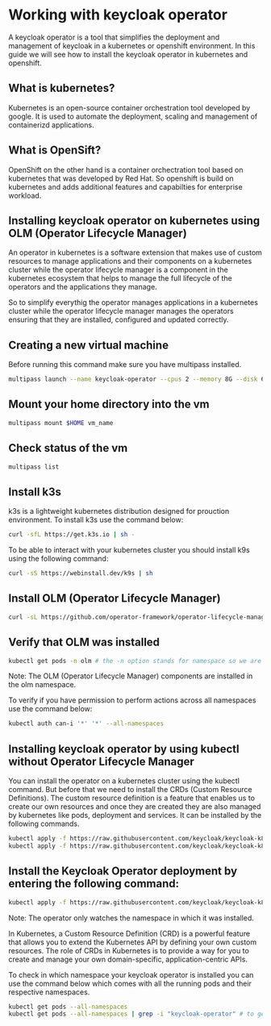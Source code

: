 # Working with keycloak operator
A keycloak operator is a tool that simplifies the deployment and management of keycloak in a kubernetes or openshift environment. In this guide we will see how to install the keycloak operator in kubernetes and openshift.

## What is kubernetes?
Kubernetes is an open-source container orchestration tool developed by google. It is used to automate the deployment, scaling and management of containerizd applications.

## What is OpenSift?
OpenShift on the other hand is a container orchectration tool based on kubernetes that was developed by Red Hat. So openshift is build on kubernetes and adds additional features and capabilties for enterprise workload.

## Installing keycloak operator on kubernetes using OLM (Operator Lifecycle Manager)
An operator in kubernetes is a software extension that makes use of custom resources to manage applications and their components on a kubernetes cluster while the operator lifecycle manager is a component in the kubernetes ecosystem that helps to manage the full lifecycle of the operators and the applications they manage.

So to simplify everythig the operator manages applications in a kubernetes cluster while the operator lifecycle manager manages the operators ensuring that they are installed, configured and updated correctly.

## Creating a new virtual machine
Before running this command make sure you have multipass installed.
```bash
multipass launch --name keycloak-operator --cpus 2 --memory 8G --disk 60G
```

## Mount your home directory into the vm
```bash
multipass mount $HOME vm_name
```

## Check status of the vm
```bash
multipass list
```

## Install k3s
k3s is a lightweight kubernetes distribution designed for prouction environment. To install k3s use the command below:
```bash
curl -sfL https://get.k3s.io | sh -
```
To be able to interact with your kubernetes cluster you should install k9s using the following command:
```bash
curl -sS https://webinstall.dev/k9s | sh
```

## Install OLM (Operator Lifecycle Manager)
```bash
curl -sL https://github.com/operator-framework/operator-lifecycle-manager/releases/download/v0.22.0/install.sh | bash -s v0.22.0
```

## Verify that OLM was installed
```bash
kubectl get pods -n olm # the -n option stands for namespace so we are listing the pods that runs in the olm namespace
```

Note: The OLM (Operator Lifecycle Manager) components are installed in the olm namespace.

To verify if you have permission to perform actions across all namespaces use the command below:
```bash
kubectl auth can-i '*' '*' --all-namespaces
```

## Installing keycloak operator by using kubectl without Operator Lifecycle Manager
You can install the operator on a kubernetes cluster using the kubectl command. But before that we need to install the CRDs (Custom Resource Definitions). The custom resource definition is a feature that enables us to create our own resources and once they are created they are also managed by kubernetes like pods, deployment and services. It can be installed by the following commands.
```bash
kubectl apply -f https://raw.githubusercontent.com/keycloak/keycloak-k8s-resources/25.0.0/kubernetes/keycloaks.k8s.keycloak.org-v1.yml
kubectl apply -f https://raw.githubusercontent.com/keycloak/keycloak-k8s-resources/25.0.0/kubernetes/keycloakrealmimports.k8s.keycloak.org-v1.yml
```

## Install the Keycloak Operator deployment by entering the following command:
```bash
kubectl apply -f https://raw.githubusercontent.com/keycloak/keycloak-k8s-resources/25.0.0/kubernetes/kubernetes.yml
```
Note: The operator only watches the namespace in which it was installed.

In Kubernetes, a Custom Resource Definition (CRD) is a powerful feature that allows you to extend the Kubernetes API by defining your own custom resources. The role of CRDs in Kubernetes is to provide a way for you to create and manage your own domain-specific, application-centric APIs.

To check in which namespace your keycloak operator is installed you can use the command below which comes with all the running pods and their respective namespaces.
```bash
kubectl get pods --all-namespaces
kubectl get pods --all-namespaces | grep -i "keycloak-operator" # to get only the keycloak operator.
```

